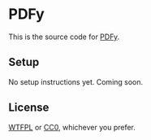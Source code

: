 # PDFy

This is the source code for [PDFy](https://pdf.yt/).

## Setup

No setup instructions yet. Coming soon.

## License

[WTFPL](http://www.wtfpl.net/txt/copying/) or [CC0](https://creativecommons.org/publicdomain/zero/1.0/), whichever you prefer.